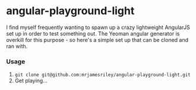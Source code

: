 # angular-playground-light

I find myself frequently wanting to spawn up a crazy lightweight AngularJS set up in order to test something out. The Yeoman angular generator is overkill for this purpose - so here's a simple set up that can be cloned and ran with.

### Usage

1. `git clone git@github.com:mrjamesriley/angular-playground-light.git`
2. Get playing...
